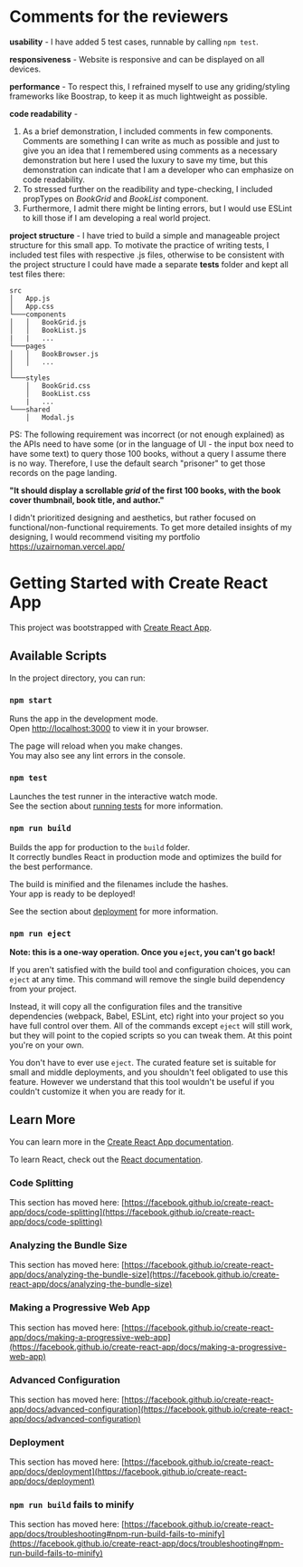 # Comments for the reviewers

**usability** - I have added 5 test cases, runnable by calling  `npm test`.

**responsiveness** - Website is responsive and can be displayed on all devices.

**performance** - To respect this, I refrained myself to use any griding/styling frameworks like Boostrap, to keep it as much lightweight as possible.

**code readability** - 
1. As a brief demonstration, I included comments in few components. Comments are something I can write as much as possible and just to give you an idea that I remembered using comments as a necessary demonstration but here I used the luxury to save my time, but this demonstration can indicate that I am a developer who can emphasize on code readability. 
2. To stressed further on the readibility and type-checking, I included propTypes on *BookGrid* and *BookList* component.
3. Furthermore, I admit there might be linting errors, but I would use ESLint to kill those if I am developing a real world project.

**project structure** - I have tried to build a simple and manageable project structure for this small app. To motivate the practice of writing tests, I included test files with respective .js files, otherwise to be consistent with the project structure I could have made a separate **tests** folder and kept all test files there:

```
src
│   App.js 
│   App.css
└───components
│   │   BookGrid.js
│   │   BookList.js
|   |   ...
└───pages
│   │   BookBrowser.js
│   │   ...
│   
└───styles
    │   BookGrid.css
    │   BookList.css
    |   ...
└───shared
    │   Modal.js
```




PS: The following requirement was incorrect (or not enough explained) as the APIs need to have some <BOOK TITLE> (or in the language of UI - the input box need to have some text) to query those 100 books, without a query I assume there is no way. Therefore, I use the default search "prisoner" to get those records on the page landing.

**"It should display a scrollable *grid* of the first 100 books, with the book cover thumbnail, book title, and author."**
    
    
I didn't prioritized designing and aesthetics, but rather focused on functional/non-functional requirements. To get more detailed insights of my designing, I would recommend visiting my portfolio https://uzairnoman.vercel.app/ 


# Getting Started with Create React App

This project was bootstrapped with [Create React App](https://github.com/facebook/create-react-app).

## Available Scripts

In the project directory, you can run:

### `npm start`

Runs the app in the development mode.\
Open [http://localhost:3000](http://localhost:3000) to view it in your browser.

The page will reload when you make changes.\
You may also see any lint errors in the console.

### `npm test`

Launches the test runner in the interactive watch mode.\
See the section about [running tests](https://facebook.github.io/create-react-app/docs/running-tests) for more information.

### `npm run build`

Builds the app for production to the `build` folder.\
It correctly bundles React in production mode and optimizes the build for the best performance.

The build is minified and the filenames include the hashes.\
Your app is ready to be deployed!

See the section about [deployment](https://facebook.github.io/create-react-app/docs/deployment) for more information.

### `npm run eject`

**Note: this is a one-way operation. Once you `eject`, you can't go back!**

If you aren't satisfied with the build tool and configuration choices, you can `eject` at any time. This command will remove the single build dependency from your project.

Instead, it will copy all the configuration files and the transitive dependencies (webpack, Babel, ESLint, etc) right into your project so you have full control over them. All of the commands except `eject` will still work, but they will point to the copied scripts so you can tweak them. At this point you're on your own.

You don't have to ever use `eject`. The curated feature set is suitable for small and middle deployments, and you shouldn't feel obligated to use this feature. However we understand that this tool wouldn't be useful if you couldn't customize it when you are ready for it.

## Learn More

You can learn more in the [Create React App documentation](https://facebook.github.io/create-react-app/docs/getting-started).

To learn React, check out the [React documentation](https://reactjs.org/).

### Code Splitting

This section has moved here: [https://facebook.github.io/create-react-app/docs/code-splitting](https://facebook.github.io/create-react-app/docs/code-splitting)

### Analyzing the Bundle Size

This section has moved here: [https://facebook.github.io/create-react-app/docs/analyzing-the-bundle-size](https://facebook.github.io/create-react-app/docs/analyzing-the-bundle-size)

### Making a Progressive Web App

This section has moved here: [https://facebook.github.io/create-react-app/docs/making-a-progressive-web-app](https://facebook.github.io/create-react-app/docs/making-a-progressive-web-app)

### Advanced Configuration

This section has moved here: [https://facebook.github.io/create-react-app/docs/advanced-configuration](https://facebook.github.io/create-react-app/docs/advanced-configuration)

### Deployment

This section has moved here: [https://facebook.github.io/create-react-app/docs/deployment](https://facebook.github.io/create-react-app/docs/deployment)

### `npm run build` fails to minify

This section has moved here: [https://facebook.github.io/create-react-app/docs/troubleshooting#npm-run-build-fails-to-minify](https://facebook.github.io/create-react-app/docs/troubleshooting#npm-run-build-fails-to-minify)
